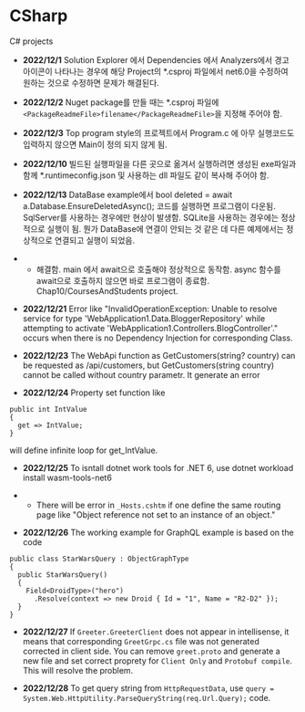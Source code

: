 # CSharp
C# projects

- **2022/12/1** Solution Explorer 에서 Dependencies 에서 Analyzers에서 경고아이콘이 나타나는 경우에 
해당 Project의 *.csproj 파일에서 <TargetFramework>net6.0</TargetFramework>을 수정하여 원하는 것으로 
수정하면 문제가 해결된다. 

- **2022/12/2** Nuget package를 만들 때는 *.csproj 파일에 ```<PackageReadmeFile>filename</PackageReadmeFile>```을 지정해 주어야 함.

- **2022/12/3** Top program style의 프로젝트에서 Program.c 에 아무 실행코드도 입력하지 않으면 Main이 정의 되지 않게 됨.

- **2022/12/10** 빌드된 실행파일을 다른 곳으로 옮겨서 실행하려면 생성된 exe파일과 함께 *.runtimeconfig.json 및 사용하는 dll 파일도 같이 복사해 주어야 함.

- **2022/12/13** DataBase example에서 bool deleted = await a.Database.EnsureDeletedAsync(); 코드를 실행하면 프로그램이 다운됨. SqlServer를 사용하는 경우에만 현상이 발생함. SQLite을 사용하는 경우에는 정상적으로 실행이 됨. 뭔가 DataBase에 연결이 안되는 것 같은 데 다른 예제에서는 정상적으로 연결되고 실행이 되었음.
- - 해결함. main 에서 await으로 호출해야 정상적으로 동작함. async 함수를 await으로 호출하지 않으면 바로 프로그램이 종료함. Chap10/CoursesAndStudents project.

- **2022/12/21** Error like "InvalidOperationException: Unable to resolve service for type 'WebApplication1.Data.BloggerRepository' while attempting to activate 'WebApplication1.Controllers.BlogController'." occurs when there is no Dependency Injection for corresponding Class.

- **2022/12/23** The WebApi function as GetCustomers(string? country) can be requested as /api/customers, but GetCustomers(string country) cannot be called without country parametr. It generate an error

- **2022/12/24** Property set function like 
```
public int IntValue
{
  get => IntValue;
}
```
will define infinite loop for get_IntValue.

- **2022/12/25** To isntall dotnet work tools for .NET 6, use dotnet workload install wasm-tools-net6
- - There will be error in `_Hosts.cshtm` if one define the same routing page like "Object reference not set to an instance of an object."

- **2022/12/26** The working example for GraphQL example is based on the code
```
public class StarWarsQuery : ObjectGraphType
{
  public StarWarsQuery()
  {
    Field<DroidType>("hero")
      .Resolve(context => new Droid { Id = "1", Name = "R2-D2" });
  }
}
```

- **2022/12/27** If `Greeter.GreeterClient` does not appear in intellisense, it means that corresponding `GreetGrpc.cs` file was not generated corrected in client side. You can remove `greet.proto` and generate a new file and set correct proprety for `Client Only` and `Protobuf compile`. This will resolve the problem.
 
- **2022/12/28** To get query string from `HttpRequestData`, use `query = System.Web.HttpUtility.ParseQueryString(req.Url.Query);` code.

